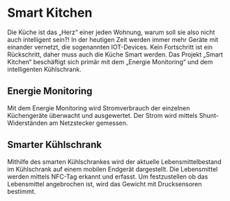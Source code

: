 # Smart Kitchen

Die Küche ist das „Herz“ einer jeden Wohnung, warum soll sie also nicht auch intelligent sein?! In der heutigen Zeit werden immer mehr Geräte mit einander vernetzt, die sogenannten IOT-Devices. Kein Fortschritt ist ein Rückschritt, daher muss auch die Küche Smart werden. Das Projekt „Smart Kitchen“ beschäftigt sich primär mit dem „Energie Monitoring“ und dem intelligenten Kühlschrank.

## Energie Monitoring

Mit dem Energie Monitoring wird Stromverbrauch der einzelnen Küchengeräte überwacht und ausgewertet. Der Strom wird mittels Shunt-Widerständen am Netzstecker gemessen.

## Smarter Kühlschrank

Mithilfe des smarten Kühlschrankes wird der aktuelle Lebensmittelbestand im Kühlschrank auf einem mobilen Endgerät dargestellt. Die Lebensmittel werden mittels NFC-Tag erkannt und erfasst. Um festzustellen ob das Lebensmittel angebrochen ist, wird das Gewicht mit Drucksensoren bestimmt.
